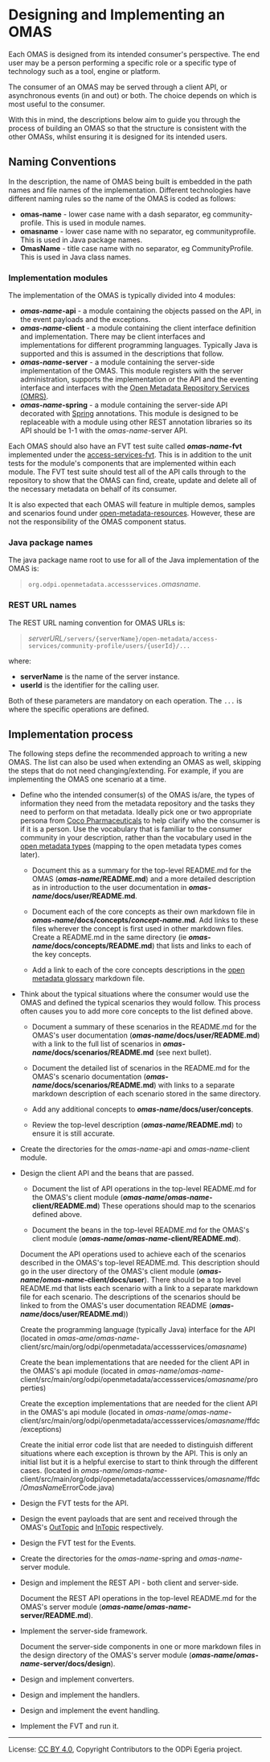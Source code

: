 <!-- SPDX-License-Identifier: CC-BY-4.0 -->
<!-- Copyright Contributors to the ODPi Egeria project. -->

# Designing and Implementing an OMAS

Each OMAS is designed from its intended consumer's perspective.  The end user may be a person performing
a specific role or a specific type of technology such as a tool, engine or platform.

The consumer of an OMAS may be served through a client API, or asynchronous events (in and out) or both.
The choice depends on which is most useful to the consumer.

With this in mind, the descriptions below aim to guide you through the process of building an OMAS
so that the structure is consistent with the other OMASs, whilst ensuring it is designed for its intended users.

## Naming Conventions

In the description, the name of OMAS being built is embedded in the path names and file names of the implementation.
Different technologies have different naming rules so the name of the OMAS is coded as follows:

* **omas-name** - lower case name with a dash separator, eg community-profile.  This is used in module names.
* **omasname** - lower case name with no separator, eg communityprofile.  This is used in Java package names.
* **OmasName** - title case name with no separator, eg CommunityProfile.  This is used in Java class names.

### Implementation modules

The implementation of the OMAS is typically divided into 4 modules:

* ***omas-name*-api** - a module containing the objects passed on the API, in the event payloads and the exceptions.
* ***omas-name*-client** - a module containing the client interface definition and implementation.
There may be client interfaces and implementations for different programming languages.
Typically Java is supported and this is assumed in the descriptions that follow.
* ***omas-name*-server** - a module containing the server-side implementation of the OMAS.
This module registers with the server administration, supports the implementation or the API and the eventing interface
and interfaces with the [Open Metadata Repository Services (OMRS)](../../../repository-services).
* ***omas-name*-spring** - a module containing the server-side API decorated with [Spring](../../../../developer-resources/Spring.md) 
annotations.  This module is designed to be replaceable with a module using other REST annotation libraries so its
API should be 1-1 with the *omas-name*-server API.

Each OMAS should also have an FVT test suite called ***omas-name*-fvt** implemented
under the [access-services-fvt](../../../../open-metadata-test/open-metadata-fvt/access-services-fvt).  This is
in addition to the unit tests for the module's components that are implemented within each module.
The FVT test suite should test all of the API calls through to the repository to show that the OMAS
can find, create, update and delete all of the necessary metadata on behalf of its consumer.

It is also expected that each OMAS will feature in multiple demos, samples and scenarios found under
[open-metadata-resources](../../../../open-metadata-resources).  However, these are not the responsibility of
the OMAS component status.

### Java package names

The java package name root to use for all of the Java implementation of the OMAS is:
 
 > `org.odpi.openmetadata.accessservices.`*omasname*.

### REST URL names

The REST URL naming convention for OMAS URLs is:
 
> *serverURL*`/servers/{serverName}/open-metadata/access-services/community-profile/users/{userId}/...`

where:

* **serverName** is the name of the server instance.
* **userId** is the identifier for the calling user.

Both of these parameters are mandatory on each operation. The `...` is where the specific operations are defined.

## Implementation process

The following steps define the recommended approach to writing a new OMAS.  The list can also be used when
extending an OMAS as well, skipping the steps that do not need changing/extending.  For example, if you are
implementing the OMAS one scenario at a time.

* Define who the intended consumer(s) of the OMAS is/are, the types of information they need from the metadata
  repository and the tasks they need to perform on that metadata.   Ideally pick one or two appropriate persona
  from [Coco Pharmaceuticals](https://odpi.github.io/data-governance/coco-pharmaceuticals/personas/) to help
  clarify who the consumer is if it is a person.
  Use the vocabulary that is familiar to the consumer community in your description, rather than the vocabulary used in the
  [open metadata types](../../../../open-metadata-publication/website/open-metadata-types) (mapping to the open metadata types comes later).
 
   * Document this as a summary for the top-level README.md for the OMAS (***omas-name*/README.md**) and a
     more detailed description as in introduction to the user documentation in ***omas-name*/docs/user/README.md**.
  
   * Document each of the core concepts as their own markdown file in ***omas-name*/docs/concepts/*concept-name*.md**.
     Add links to these files wherever the concept is first used in other markdown files.
     Create a README.md in the same directory (ie ***omas-name*/docs/concepts/README.md**) that lists and links to each of the key concepts.
  
   * Add a link to each of the core concepts descriptions in the [open metadata glossary](../../../../open-metadata-publication/website/open-metadata-glossary.md) markdown file.
  
* Think about the typical situations where the consumer would use the OMAS and defined the typical scenarios they would follow.  This
  process often causes you to add more core concepts to the list defined above.

   * Document a summary of these scenarios in the README.md for the OMAS's user documentation (***omas-name*/docs/user/README.md**)
     with a link to the full list of scenarios in ***omas-name*/docs/scenarios/README.md** (see next bullet).
   
   * Document the detailed list of scenarios in the README.md for the OMAS's scenario documentation (***omas-name*/docs/scenarios/README.md**)
     with links to a separate markdown description of each scenario stored in the same directory.
     
   * Add any additional concepts to ***omas-name*/docs/user/concepts**.
   
   * Review the top-level description (***omas-name*/README.md**) to ensure it is still accurate.
  
* Create the directories for the *omas-name*-api and *omas-name*-client module.

* Design the client API and the beans that are passed.

   * Document the list of API operations in the top-level README.md for the OMAS's client module (***omas-name*/*omas-name*-client/README.md**)
     These operations should map to the scenarios defined above.
  
   * Document the beans in the top-level README.md for the OMAS's client module (***omas-name*/*omas-name*-client/README.md**).
  
  Document the API operations used to achieve each of the scenarios described in the OMAS's top-level README.md.
  This description should go in the user directory of the 
  OMAS's client module (***omas-name*/*omas-name*-client/docs/user**).
  There should be a top level README.md that lists each scenario with a link to a separate markdown file for each
  scenario.  The descriptions of the scenarios should be linked to from the OMAS's user documentation README (***omas-name*/docs/user/README.md**))
  
  Create the programming language (typically Java) interface for the API
  (located in *omas-ame*/*omas-name*-client/src/main/org/odpi/openmetadata/accessservices/*omasname*)
  
  Create the bean implementations that are needed for the client API in the OMAS's api module
  (located in *omas-name*/*omas-name*-client/src/main/org/odpi/openmetadata/accessservices/*omasname*/properties)
  
  Create the exception implementations that are needed for the client API in the OMAS's api module
  (located in *omas-name*/*omas-name*-client/src/main/org/odpi/openmetadata/accessservices/*omasname*/ffdc/exceptions)
  
  Create the initial error code list that are needed to distinguish different situations where each exception is thrown
  by the API.  This is only an initial list but it is a helpful exercise to start to think through the different cases.
  (located in *omas-name*/*omas-name*-client/src/main/org/odpi/openmetadata/accessservices/*omasname*/ffdc/*OmasName*ErrorCode.java)

* Design the FVT tests for the API.
 
* Design the event payloads that are sent and received through the OMAS's 
  [OutTopic](../concepts/out-topic.md) and [InTopic](../concepts/in-topic.md) respectively.

* Design the FVT test for the Events.

* Create the directories for the *omas-name*-spring and *omas-name*-server module.

* Design and implement the REST API - both client and server-side.

  Document the REST API operations in the top-level README.md for the OMAS's server module (***omas-name*/*omas-name*-server/README.md**).

* Implement the server-side framework.

  Document the server-side components in one or more markdown files in the design directory of the 
  OMAS's server module (***omas-name*/*omas-name*-server/docs/design**).

* Design and implement converters.

* Design and implement the handlers.

* Design and implement the event handling.

* Implement the FVT and run it.






----
License: [CC BY 4.0](https://creativecommons.org/licenses/by/4.0/),
Copyright Contributors to the ODPi Egeria project.
